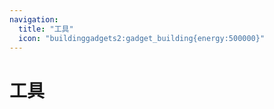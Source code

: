 ```yaml
---
navigation:
  title: "工具"
  icon: "buildinggadgets2:gadget_building{energy:500000}"
---
```


# 工具

<SubPages />